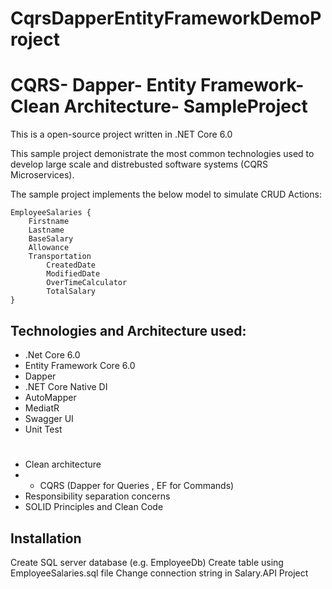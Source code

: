 # CqrsDapperEntityFrameworkDemoProject

# CQRS- Dapper- Entity Framework- Clean Architecture- SampleProject


This is a open-source project written in .NET Core 6.0

This sample project demonistrate the most common technologies used to develop large scale and distrebusted software systems (CQRS Microservices).
 
The sample project implements the below model to simulate CRUD Actions:

```
EmployeeSalaries {
	Firstname
	Lastname
	BaseSalary
	Allowance
	Transportation
        CreatedDate
        ModifiedDate
        OverTimeCalculator
        TotalSalary
}
```

## Technologies and Architecture used:

- .Net Core 6.0
- Entity Framework Core 6.0
- Dapper
- .NET Core Native DI
- AutoMapper
- MediatR
- Swagger UI
- Unit Test
# 
- Clean architecture
- - CQRS (Dapper for Queries , EF for Commands)
- Responsibility separation concerns
- SOLID Principles and Clean Code

## Installation

Create SQL server database (e.g. EmployeeDb)
Create table using EmployeeSalaries.sql file
Change connection string in Salary.API Project


